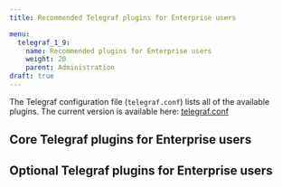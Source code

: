 ```yaml
---
title: Recommended Telegraf plugins for Enterprise users

menu:
  telegraf_1_9:
    name: Recommended plugins for Enterprise users
    weight: 20
    parent: Administration
draft: true
---
```


The Telegraf configuration file (`telegraf.conf`) lists all of the available plugins. The current version is available here:
[telegraf.conf](https://github.com/influxdata/telegraf/blob/master/etc/telegraf.conf)

## Core Telegraf plugins for Enterprise users


## Optional Telegraf plugins for Enterprise users
